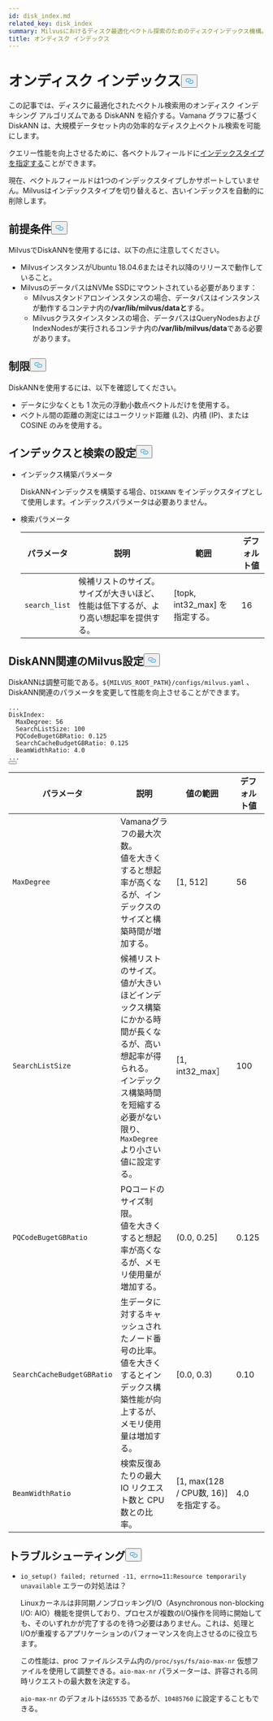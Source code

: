 ```yaml
---
id: disk_index.md
related_key: disk_index
summary: Milvusにおけるディスク最適化ベクトル探索のためのディスクインデックス機構。
title: オンディスク インデックス
---
```

<h1 id="On-disk-Index" class="common-anchor-header">オンディスク インデックス<button data-href="#On-disk-Index" class="anchor-icon" translate="no">
      <svg translate="no"
        aria-hidden="true"
        focusable="false"
        height="20"
        version="1.1"
        viewBox="0 0 16 16"
        width="16"
      >
        <path
          fill="#0092E4"
          fill-rule="evenodd"
          d="M4 9h1v1H4c-1.5 0-3-1.69-3-3.5S2.55 3 4 3h4c1.45 0 3 1.69 3 3.5 0 1.41-.91 2.72-2 3.25V8.59c.58-.45 1-1.27 1-2.09C10 5.22 8.98 4 8 4H4c-.98 0-2 1.22-2 2.5S3 9 4 9zm9-3h-1v1h1c1 0 2 1.22 2 2.5S13.98 12 13 12H9c-.98 0-2-1.22-2-2.5 0-.83.42-1.64 1-2.09V6.25c-1.09.53-2 1.84-2 3.25C6 11.31 7.55 13 9 13h4c1.45 0 3-1.69 3-3.5S14.5 6 13 6z"
        ></path>
      </svg>
    </button></h1><p>この記事では、ディスクに最適化されたベクトル検索用のオンディスク インデキシング アルゴリズムである DiskANN を紹介する。Vamana グラフに基づく DiskANN は、大規模データセット内の効率的なディスク上ベクトル検索を可能にします。</p>
<p>クエリー性能を向上させるために、各ベクトルフィールドに<a href="/docs/ja/index-vector-fields.md">インデックスタイプを指定する</a>ことができます。</p>
<div class="alert note"> 
現在、ベクトルフィールドは1つのインデックスタイプしかサポートしていません。Milvusはインデックスタイプを切り替えると、古いインデックスを自動的に削除します。</div>
<h2 id="Prerequisites" class="common-anchor-header">前提条件<button data-href="#Prerequisites" class="anchor-icon" translate="no">
      <svg translate="no"
        aria-hidden="true"
        focusable="false"
        height="20"
        version="1.1"
        viewBox="0 0 16 16"
        width="16"
      >
        <path
          fill="#0092E4"
          fill-rule="evenodd"
          d="M4 9h1v1H4c-1.5 0-3-1.69-3-3.5S2.55 3 4 3h4c1.45 0 3 1.69 3 3.5 0 1.41-.91 2.72-2 3.25V8.59c.58-.45 1-1.27 1-2.09C10 5.22 8.98 4 8 4H4c-.98 0-2 1.22-2 2.5S3 9 4 9zm9-3h-1v1h1c1 0 2 1.22 2 2.5S13.98 12 13 12H9c-.98 0-2-1.22-2-2.5 0-.83.42-1.64 1-2.09V6.25c-1.09.53-2 1.84-2 3.25C6 11.31 7.55 13 9 13h4c1.45 0 3-1.69 3-3.5S14.5 6 13 6z"
        ></path>
      </svg>
    </button></h2><p>MilvusでDiskANNを使用するには、以下の点に注意してください。</p>
<ul>
<li>MilvusインスタンスがUbuntu 18.04.6またはそれ以降のリリースで動作していること。</li>
<li>MilvusのデータパスはNVMe SSDにマウントされている必要があります：<ul>
<li>Milvusスタンドアロンインスタンスの場合、データパスはインスタンスが動作するコンテナ内の<strong>/var/lib/milvus/dataと</strong>する。</li>
<li>Milvusクラスタインスタンスの場合、データパスはQueryNodesおよびIndexNodesが実行されるコンテナ内の<strong>/var/lib/milvus/data</strong>である必要があります。</li>
</ul></li>
</ul>
<h2 id="Limits" class="common-anchor-header">制限<button data-href="#Limits" class="anchor-icon" translate="no">
      <svg translate="no"
        aria-hidden="true"
        focusable="false"
        height="20"
        version="1.1"
        viewBox="0 0 16 16"
        width="16"
      >
        <path
          fill="#0092E4"
          fill-rule="evenodd"
          d="M4 9h1v1H4c-1.5 0-3-1.69-3-3.5S2.55 3 4 3h4c1.45 0 3 1.69 3 3.5 0 1.41-.91 2.72-2 3.25V8.59c.58-.45 1-1.27 1-2.09C10 5.22 8.98 4 8 4H4c-.98 0-2 1.22-2 2.5S3 9 4 9zm9-3h-1v1h1c1 0 2 1.22 2 2.5S13.98 12 13 12H9c-.98 0-2-1.22-2-2.5 0-.83.42-1.64 1-2.09V6.25c-1.09.53-2 1.84-2 3.25C6 11.31 7.55 13 9 13h4c1.45 0 3-1.69 3-3.5S14.5 6 13 6z"
        ></path>
      </svg>
    </button></h2><p>DiskANNを使用するには、以下を確認してください。</p>
<ul>
<li>データに少なくとも 1 次元の浮動小数点ベクトルだけを使用する。</li>
<li>ベクトル間の距離の測定にはユークリッド距離 (L2)、内積 (IP)、または COSINE のみを使用する。</li>
</ul>
<h2 id="Index-and-search-settings" class="common-anchor-header">インデックスと検索の設定<button data-href="#Index-and-search-settings" class="anchor-icon" translate="no">
      <svg translate="no"
        aria-hidden="true"
        focusable="false"
        height="20"
        version="1.1"
        viewBox="0 0 16 16"
        width="16"
      >
        <path
          fill="#0092E4"
          fill-rule="evenodd"
          d="M4 9h1v1H4c-1.5 0-3-1.69-3-3.5S2.55 3 4 3h4c1.45 0 3 1.69 3 3.5 0 1.41-.91 2.72-2 3.25V8.59c.58-.45 1-1.27 1-2.09C10 5.22 8.98 4 8 4H4c-.98 0-2 1.22-2 2.5S3 9 4 9zm9-3h-1v1h1c1 0 2 1.22 2 2.5S13.98 12 13 12H9c-.98 0-2-1.22-2-2.5 0-.83.42-1.64 1-2.09V6.25c-1.09.53-2 1.84-2 3.25C6 11.31 7.55 13 9 13h4c1.45 0 3-1.69 3-3.5S14.5 6 13 6z"
        ></path>
      </svg>
    </button></h2><ul>
<li><p>インデックス構築パラメータ</p>
<p>DiskANNインデックスを構築する場合、<code translate="no">DISKANN</code> をインデックスタイプとして使用します。インデックスパラメータは必要ありません。</p></li>
<li><p>検索パラメータ</p>
<table>
<thead>
<tr><th>パラメータ</th><th>説明</th><th>範囲</th><th>デフォルト値</th></tr>
</thead>
<tbody>
<tr><td><code translate="no">search_list</code></td><td>候補リストのサイズ。サイズが大きいほど、性能は低下するが、より高い想起率を提供する。</td><td>[topk, int32_max] を指定する。</td><td>16</td></tr>
</tbody>
</table>
</li>
</ul>
<h2 id="DiskANN-related-Milvus-configurations" class="common-anchor-header">DiskANN関連のMilvus設定<button data-href="#DiskANN-related-Milvus-configurations" class="anchor-icon" translate="no">
      <svg translate="no"
        aria-hidden="true"
        focusable="false"
        height="20"
        version="1.1"
        viewBox="0 0 16 16"
        width="16"
      >
        <path
          fill="#0092E4"
          fill-rule="evenodd"
          d="M4 9h1v1H4c-1.5 0-3-1.69-3-3.5S2.55 3 4 3h4c1.45 0 3 1.69 3 3.5 0 1.41-.91 2.72-2 3.25V8.59c.58-.45 1-1.27 1-2.09C10 5.22 8.98 4 8 4H4c-.98 0-2 1.22-2 2.5S3 9 4 9zm9-3h-1v1h1c1 0 2 1.22 2 2.5S13.98 12 13 12H9c-.98 0-2-1.22-2-2.5 0-.83.42-1.64 1-2.09V6.25c-1.09.53-2 1.84-2 3.25C6 11.31 7.55 13 9 13h4c1.45 0 3-1.69 3-3.5S14.5 6 13 6z"
        ></path>
      </svg>
    </button></h2><p>DiskANNは調整可能である。<code translate="no">${MILVUS_ROOT_PATH}/configs/milvus.yaml</code> 、DiskANN関連のパラメータを変更して性能を向上させることができます。</p>
<pre><code translate="no" class="language-YAML"><span class="hljs-string">...</span>
<span class="hljs-attr">DiskIndex:</span>
  <span class="hljs-attr">MaxDegree:</span> <span class="hljs-number">56</span>
  <span class="hljs-attr">SearchListSize:</span> <span class="hljs-number">100</span>
  <span class="hljs-attr">PQCodeBugetGBRatio:</span> <span class="hljs-number">0.125</span>
  <span class="hljs-attr">SearchCacheBudgetGBRatio:</span> <span class="hljs-number">0.125</span>
  <span class="hljs-attr">BeamWidthRatio:</span> <span class="hljs-number">4.0</span>
<span class="hljs-string">...</span>
<button class="copy-code-btn"></button></code></pre>
<table>
<thead>
<tr><th>パラメータ</th><th>説明</th><th>値の範囲</th><th>デフォルト値</th></tr>
</thead>
<tbody>
<tr><td><code translate="no">MaxDegree</code></td><td>Vamanaグラフの最大次数。 <br/> 値を大きくすると想起率が高くなるが、インデックスのサイズと構築時間が増加する。</td><td>[1, 512]</td><td>56</td></tr>
<tr><td><code translate="no">SearchListSize</code></td><td>候補リストのサイズ。 <br/> 値が大きいほどインデックス構築にかかる時間が長くなるが、高い想起率が得られる。 <br/> インデックス構築時間を短縮する必要がない限り、<code translate="no">MaxDegree</code> より小さい値に設定する。</td><td>[1, int32_max］</td><td>100</td></tr>
<tr><td><code translate="no">PQCodeBugetGBRatio</code></td><td>PQコードのサイズ制限。 <br/> 値を大きくすると想起率が高くなるが、メモリ使用量が増加する。</td><td>(0.0, 0.25]</td><td>0.125</td></tr>
<tr><td><code translate="no">SearchCacheBudgetGBRatio</code></td><td>生データに対するキャッシュされたノード番号の比率。 <br/> 値を大きくするとインデックス構築性能が向上するが、メモリ使用量は増加する。</td><td>[0.0, 0.3)</td><td>0.10</td></tr>
<tr><td><code translate="no">BeamWidthRatio</code></td><td>検索反復あたりの最大 IO リクエスト数と CPU 数との比率。</td><td>[1, max(128 / CPU数, 16)] を指定する。</td><td>4.0</td></tr>
</tbody>
</table>
<h2 id="Troubleshooting" class="common-anchor-header">トラブルシューティング<button data-href="#Troubleshooting" class="anchor-icon" translate="no">
      <svg translate="no"
        aria-hidden="true"
        focusable="false"
        height="20"
        version="1.1"
        viewBox="0 0 16 16"
        width="16"
      >
        <path
          fill="#0092E4"
          fill-rule="evenodd"
          d="M4 9h1v1H4c-1.5 0-3-1.69-3-3.5S2.55 3 4 3h4c1.45 0 3 1.69 3 3.5 0 1.41-.91 2.72-2 3.25V8.59c.58-.45 1-1.27 1-2.09C10 5.22 8.98 4 8 4H4c-.98 0-2 1.22-2 2.5S3 9 4 9zm9-3h-1v1h1c1 0 2 1.22 2 2.5S13.98 12 13 12H9c-.98 0-2-1.22-2-2.5 0-.83.42-1.64 1-2.09V6.25c-1.09.53-2 1.84-2 3.25C6 11.31 7.55 13 9 13h4c1.45 0 3-1.69 3-3.5S14.5 6 13 6z"
        ></path>
      </svg>
    </button></h2><ul>
<li><p><code translate="no">io_setup() failed; returned -11, errno=11:Resource temporarily unavailable</code> エラーの対処法は？</p>
<p>Linuxカーネルは非同期ノンブロッキングI/O（Asynchronous non-blocking I/O: AIO）機能を提供しており、プロセスが複数のI/O操作を同時に開始しても、そのいずれかが完了するのを待つ必要はありません。これは、処理とI/Oが重複するアプリケーションのパフォーマンスを向上させるのに役立ちます。</p>
<p>この性能は、proc ファイルシステム内の<code translate="no">/proc/sys/fs/aio-max-nr</code> 仮想ファイルを使用して調整できる。<code translate="no">aio-max-nr</code> パラメーターは、許容される同時リクエストの最大数を決定する。</p>
<p><code translate="no">aio-max-nr</code> のデフォルトは<code translate="no">65535</code> であるが、<code translate="no">10485760</code> に設定することもできる。</p></li>
</ul>
